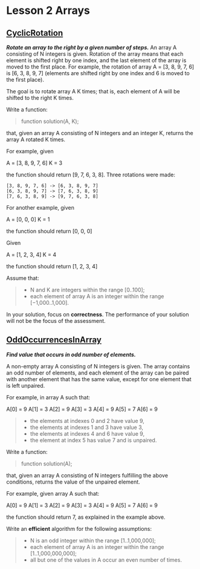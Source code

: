 # Lesson 2 Arrays

## [  CyclicRotation](https://app.codility.com/programmers/lessons/2-arrays/cyclic_rotation/)
***Rotate an array to the right by a given number of steps.***
An array A consisting of N integers is given. Rotation of the array means that each element is shifted right by one index, and the last element of the array is moved to the first place. For example, the rotation of array A = [3, 8, 9, 7, 6] is [6, 3, 8, 9, 7] (elements are shifted right by one index and 6 is moved to the first place).

The goal is to rotate array A K times; that is, each element of A will be shifted to the right K times.

Write a function:

> function solution(A, K);

that, given an array A consisting of N integers and an integer K, returns the array A rotated K times.

For example, given

A = [3, 8, 9, 7, 6] 
K = 3

the function should return [9, 7, 6, 3, 8]. Three rotations were made:

    [3, 8, 9, 7, 6] -> [6, 3, 8, 9, 7] 
    [6, 3, 8, 9, 7] -> [7, 6, 3, 8, 9] 
    [7, 6, 3, 8, 9] -> [9, 7, 6, 3, 8]

For another example, given

A = [0, 0, 0] 
K = 1

the function should return [0, 0, 0]

Given

A = [1, 2, 3, 4] 
K = 4

the function should return [1, 2, 3, 4]

Assume that:

> -   N and K are integers within the range [0..100];
> -   each element of array A is an integer within the range [−1,000..1,000].

In your solution, focus on  ****correctness****. The performance of your solution will not be the focus of the assessment.


## [OddOccurrencesInArray](https://app.codility.com/programmers/lessons/2-arrays/odd_occurrences_in_array/)

***Find value that occurs in odd number of elements.***

A non-empty array A consisting of N integers is given. The array contains an odd number of elements, and each element of the array can be paired with another element that has the same value, except for one element that is left unpaired.

For example, in array A such that:

A[0] = 9 A[1] = 3 
A[2] = 9 A[3] = 3 
A[4] = 9 A[5] = 7 
A[6] = 9

> -   the elements at indexes 0 and 2 have value 9,
> -   the elements at indexes 1 and 3 have value 3,
> -   the elements at indexes 4 and 6 have value 9,
> -   the element at index 5 has value 7 and is unpaired.

Write a function:

> function solution(A);

that, given an array A consisting of N integers fulfilling the above conditions, returns the value of the unpaired element.

For example, given array A such that:

A[0] = 9 A[1] = 3 
A[2] = 9 A[3] = 3 
A[4] = 9 A[5] = 7 
A[6] = 9

the function should return 7, as explained in the example above.

Write an  ****efficient****  algorithm for the following assumptions:

> -   N is an odd integer within the range [1..1,000,000];
> -   each element of array A is an integer within the range [1..1,000,000,000];
> -   all but one of the values in A occur an even number of times.